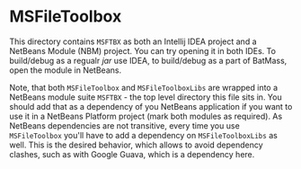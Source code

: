 # MSFileToolbox
This directory contains `MSFTBX` as both an Intellij IDEA project and a NetBeans
Module (NBM) project. You can try opening it in both IDEs.
To build/debug as a regualr _jar_ use IDEA, to build/debug as a part of BatMass,
open the module in NetBeans.

Note, that both `MSFileToolbox` and `MSFileToolboxLibs` are wrapped into a
NetBeans module suite `MSFTBX` - the top level directory this file sits in.
You should add that as a dependency of you NetBeans application if you want to
use it in a NetBeans Platform project (mark both modules as required).
As NetBeans dependencies are not transitive, every time you use `MSFileToolbox`
you'll have to add a dependency on `MSFileToolboxLibs` as well. This is the
desired behavior, which allows to avoid dependency clashes, such as with Google
Guava, which is a dependency here.
